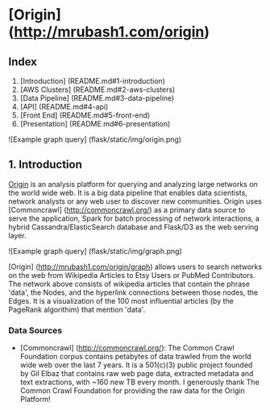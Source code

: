 # [Origin] (http://mrubash1.com/origin)

## Index
1. [Introduction] (README.md#1-introduction)
2. [AWS Clusters] (README.md#2-aws-clusters)
3. [Data Pipeline] (README.md#3-data-pipeline)
4. [API] (README.md#4-api)
5. [Front End] (README.md#5-front-end)
6. [Presentation] (README.md#6-presentation)

![Example graph query] (flask/static/img/origin.png)

## 1. Introduction
[Origin](http://mrubash1.com/origin) is an analysis platform for querying and analyzing large networks on the world wide web. It is a big data pipeline that enables data scientists, network analysts or any web user to discover new communities. Origin uses [Commoncrawl] (http://commoncrawl.org/) as a primary data source to serve the application, Spark for batch processing of network interactions, a hybrid Cassandra/ElasticSearch database and Flask/D3 as the web serving layer.

![Example graph query] (flask/static/img/graph.png)

[Origin] (http://mrubash1.com/origin/graph) allows users to search networks on the web from Wikipedia Articles to Etsy Users or PubMed Contributors. The network above consists of wikipedia articles that contain the phrase 'data', the Nodes, and the hyperlink connections between those nodes, the Edges. It is a visualization of the 100 most influential articles (by the PageRank algorithim) that mention 'data'.

### Data Sources
* [Commoncrawl] (http://commoncrawl.org/): 
The Common Crawl Foundation corpus contains petabytes of data trawled from the world wide web over the last 7 years. It is a 501(c)(3) public project founded by Gil Elbaz that contains raw web page data, extracted metadata and text extractions, with ~160 new TB every month. I generously thank The Common Crawl Foundation for providing the raw data for the Origin Platform!


